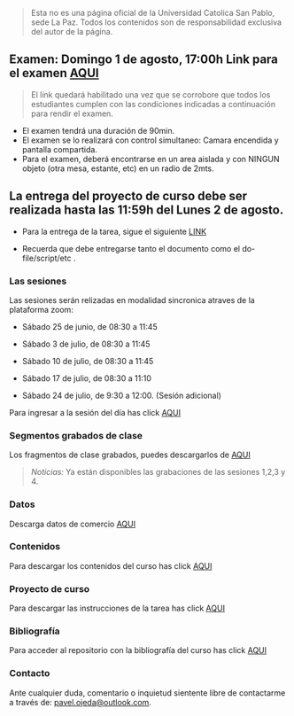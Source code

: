 
> Esta no es una página oficial de la Universidad Catolica San Pablo, sede La Paz. Todos los contenidos son de responsabilidad exclusiva del autor de la página.

## Examen: Domingo 1 de agosto, 17:00h  Link para el examen [AQUI](https://forms.gle/Dgfr4wAweUjH1sN99)
> El link quedará habilitado una vez que se corrobore que todos los estudiantes cumplen con las condiciones indicadas a continuación para rendir el examen.

  * El examen tendrá una duración de 90min.
  * El examen se lo realizará con control simultaneo: Camara encendida y pantalla compartida.
  * Para el examen, deberá encontrarse en un area aislada y con NINGUN objeto (otra mesa, estante, etc) en un radio de 2mts.
  
## La entrega del proyecto de curso debe ser realizada hasta las 11:59h del Lunes 2 de agosto.
  * Para la entrega de la tarea, sigue el siguiente [LINK](https://forms.gle/2ouGE9aP8s3bjnhq5)
  - Recuerda que debe entregarse tanto el documento como el do-file/script/etc . 
### Las sesiones 
Las sesiones serán relizadas en modalidad sincronica atraves de la plataforma zoom:


- Sábado 25 de junio,  de 08:30 a 11:45
- Sábado 3  de julio,  de 08:30 a 11:45
- Sábado 10 de julio,  de 08:30 a 11:45 
- Sábado 17 de julio,  de 08:30 a 11:10

- Sábado 24 de julio,  de 9:30  a 12:00. (Sesión adicional)

Para ingresar a la sesión del día has click [AQUI](https://zoom.us/j/98203647470?pwd=OHFvL0R4RklHbi9IWFpRbmtRcmh3Zz09)

### Segmentos grabados de clase

Los fragmentos de clase grabados, puedes descargarlos de [AQUI](https://mega.nz/folder/VJ02UBTR#nCNUcYkmwu2aj3zMOEpfvQ)

> *Noticias:* Ya están disponibles las grabaciones de las sesiones 1,2,3 y 4.

### Datos 
Descarga datos de comercio [AQUI](https://mega.nz/folder/5JskmBBS#cXVRBAYZ4kRU2vM3h2KPyg)

### Contenidos
Para descargar los contenidos del curso has click [AQUI](https://mega.nz/file/sZsxwKZb#9yzDrchEJe9aOup7--U7ab9cL3nZaBG1ScfG4wLkBuM)

### Proyecto de curso
Para descargar las instrucciones de la tarea has click [AQUI](https://mega.nz/file/Md8FAK6Y#MNYrlyZGbZsOSQOkjLi9OyWHGbbDhbNCmmxZj4NLoi4)

### Bibliografía
Para acceder al repositorio con la bibliografía del curso has click [AQUI]()


### Contacto
Ante cualquier duda, comentario o inquietud sientente libre de contactarme a través de: pavel.ojeda@outlook.com.


